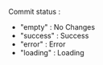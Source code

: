 Commit status :

- "empty" : No Changes
- "success" : Success
- "error" : Error
- "loading" : Loading